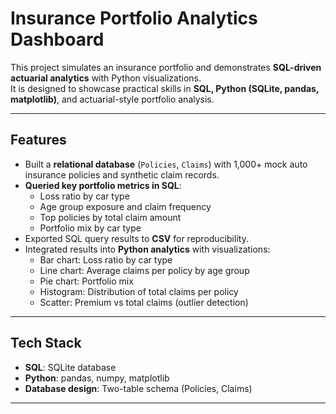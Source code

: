 # Insurance Portfolio Analytics Dashboard

This project simulates an insurance portfolio and demonstrates **SQL-driven actuarial analytics** with Python visualizations.  
It is designed to showcase practical skills in **SQL, Python (SQLite, pandas, matplotlib)**, and actuarial-style portfolio analysis.

---

## Features
- Built a **relational database** (`Policies`, `Claims`) with 1,000+ mock auto insurance policies and synthetic claim records.
- **Queried key portfolio metrics in SQL**:
  - Loss ratio by car type
  - Age group exposure and claim frequency
  - Top policies by total claim amount
  - Portfolio mix by car type
- Exported SQL query results to **CSV** for reproducibility.
- Integrated results into **Python analytics** with visualizations:
  - Bar chart: Loss ratio by car type
  - Line chart: Average claims per policy by age group
  - Pie chart: Portfolio mix
  - Histogram: Distribution of total claims per policy
  - Scatter: Premium vs total claims (outlier detection)

---

## Tech Stack
- **SQL**: SQLite database
- **Python**: pandas, numpy, matplotlib
- **Database design**: Two-table schema (Policies, Claims)

---


